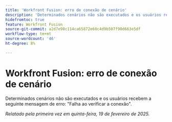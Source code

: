 ```yaml
---
title: 'Workfront Fusion: erro de conexão de cenário'
description: 'Determinados cenários não são executados e os usuários recebem a seguinte mensagem de erro: "Falha ao verificar a conexão".'
hidefromtoc: true
feature: Workfront Fusion
source-git-commit: a2d7e98c114ca65872e60c4d9b507f90d663e5df
workflow-type: tm+mt
source-wordcount: '46'
ht-degree: 8%

---
```


# Workfront Fusion: erro de conexão de cenário

Determinados cenários não são executados e os usuários recebem a seguinte mensagem de erro: &quot;Falha ao verificar a conexão&quot;.

_Relatado pela primeira vez em quinta-feira, 19 de fevereiro de 2025._
